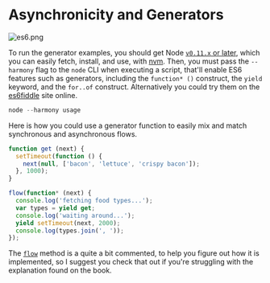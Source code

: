 # Asynchronicity and Generators

![es6.png][1]

To run the generator examples, you should get Node [`v0.11.x` or later][2], which you can easily fetch, install, and use, with [nvm][3]. Then, you must pass the `--harmony` flag to the `node` CLI when executing a script, that'll enable ES6 features such as generators, including the `function* ()` construct, the `yield` keyword, and the `for..of` construct. Alternatively you could try them on the [es6fiddle][5] site online.

```js
node --harmony usage
```

Here is how you could use a generator function to easily mix and match synchronous and asynchronous flows.

```js
function get (next) {
  setTimeout(function () {
    next(null, ['bacon', 'lettuce', 'crispy bacon']);
  }, 1000);
}

flow(function* (next) {
  console.log('fetching food types...');
  var types = yield get;
  console.log('waiting around...');
  yield setTimeout(next, 2000);
  console.log(types.join(', '));
});
```

The [`flow`][4] method is a quite a bit commented, to help you figure out how it is implemented, so I suggest you check that out if you're struggling with the explanation found on the book.

[1]: https://raw.github.com/buildfirst/buildfirst/master/images/es6.png
[2]: http://nodejs.org/dist
[3]: https://github.com/creationix/nvm
[4]: https://github.com/buildfirst/buildfirst/tree/master/ch06/13_generator-flow/flow.js
[5]: http://es6fiddle.com
